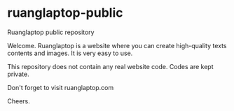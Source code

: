 # ruanglaptop-public
Ruanglaptop public repository

Welcome. Ruanglaptop is a website where you can create high-quality texts contents and images. It is very easy to use.

This repository does not contain any real website code. Codes are kept private.

Don't forget to visit ruanglaptop.com

Cheers.
